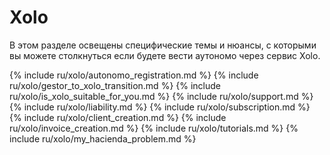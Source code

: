 # Xolo

В этом разделе освещены специфические темы и нюансы, с которыми вы можете столкнуться если будете вести аутономо 
через сервис Xolo.

{% include ru/xolo/autonomo_registration.md %}
{% include ru/xolo/gestor_to_xolo_transition.md %}
{% include ru/xolo/is_xolo_suitable_for_you.md %}
{% include ru/xolo/support.md %}
{% include ru/xolo/liability.md %}
{% include ru/xolo/subscription.md %}
{% include ru/xolo/client_creation.md %}
{% include ru/xolo/invoice_creation.md %}
{% include ru/xolo/tutorials.md %}
{% include ru/xolo/my_hacienda_problem.md %}
